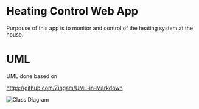 # Heating Control Web App

Purpouse of this app is to monitor and control of the heating system at the house.





# UML

UML done based on 

https://github.com/Zingam/UML-in-Markdown



![Class Diagram](http://www.plantuml.com/plantuml/proxy?src=https://raw.githubusercontent.com/h4sski-programming/heating_control_web_app/refs/heads/master/UML/heating_control_web_app.pulm)
